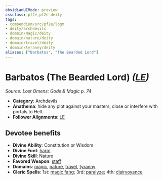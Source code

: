 ```yaml
---
obsidianUIMode: preview
cssclass: pf2e,pf2e-deity
tags:
- compendium/src/pf2e/logm
- deity/archdevils
- domain/magic/deity
- domain/nature/deity
- domain/travel/deity
- domain/tyranny/deity
aliases: ["Barbatos", "The Bearded Lord"]
---
```

# Barbatos (The Bearded Lord) *([LE](../../../rules/traits/lawful-evil-b1.md))*  
*Source: Lost Omens: Gods & Magic p. 74*  

- **Category**: Archdevils
- **Anathema**: hide any plot against your masters, close or interfere with portals to Hell
- **Follower Alignments**: [LE](../../../rules/traits/lawful-evil-b1.md)

## Devotee benefits

- **Divine Ability**: Constitution or Wisdom
- **Divine Font**: [harm](../../spells/harm.md)
- **Divine Skill**: Nature
- **Favored Weapon**: [staff](../../equipment/items/staff.md)
- **Domains**: [magic](../domains.md#Magic), [nature](../domains.md#Nature), [travel](../domains.md#Travel), [tyranny](../domains.md#Tyranny)
- **Cleric Spells**: 1st: [magic fang](../../spells/magic-fang.md); 3rd: [paralyze](../../spells/paralyze.md); 4th: [clairvoyance](../../spells/clairvoyance.md)